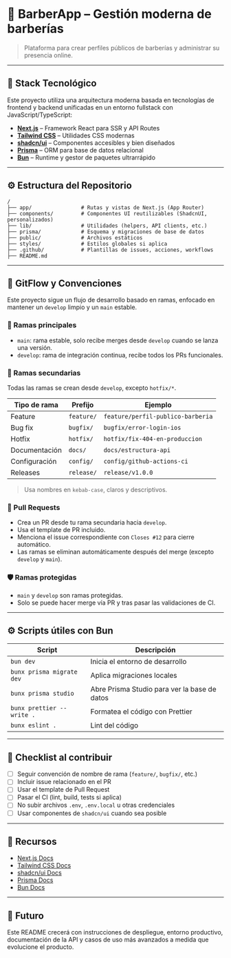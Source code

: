 # 💈 BarberApp – Gestión moderna de barberías

> Plataforma para crear perfiles públicos de barberías y administrar su presencia online.

---

## 🚀 Stack Tecnológico

Este proyecto utiliza una arquitectura moderna basada en tecnologías de frontend y backend unificadas en un entorno fullstack con JavaScript/TypeScript:

- **[Next.js](https://nextjs.org/)** – Framework React para SSR y API Routes
- **[Tailwind CSS](https://tailwindcss.com/)** – Utilidades CSS modernas
- **[shadcn/ui](https://ui.shadcn.com/)** – Componentes accesibles y bien diseñados
- **[Prisma](https://www.prisma.io/)** – ORM para base de datos relacional
- **[Bun](https://bun.sh/)** – Runtime y gestor de paquetes ultrarrápido

---

## ⚙️ Estructura del Repositorio

```
/
├── app/                # Rutas y vistas de Next.js (App Router)
├── components/         # Componentes UI reutilizables (ShadcnUI, personalizados)
├── lib/                # Utilidades (helpers, API clients, etc.)
├── prisma/             # Esquema y migraciones de base de datos
├── public/             # Archivos estáticos
├── styles/             # Estilos globales si aplica
├── .github/            # Plantillas de issues, acciones, workflows
├── README.md
```

---

## 🧬 GitFlow y Convenciones

Este proyecto sigue un flujo de desarrollo basado en ramas, enfocado en mantener un `develop` limpio y un `main` estable.

### 📌 Ramas principales

- `main`: rama estable, solo recibe merges desde `develop` cuando se lanza una versión.
- `develop`: rama de integración continua, recibe todos los PRs funcionales.

### 🌱 Ramas secundarias

Todas las ramas se crean desde `develop`, excepto `hotfix/*`.

| Tipo de rama  | Prefijo    | Ejemplo                           |
| ------------- | ---------- | --------------------------------- |
| Feature       | `feature/` | `feature/perfil-publico-barberia` |
| Bug fix       | `bugfix/`  | `bugfix/error-login-ios`          |
| Hotfix        | `hotfix/`  | `hotfix/fix-404-en-produccion`    |
| Documentación | `docs/`    | `docs/estructura-api`             |
| Configuración | `config/`  | `config/github-actions-ci`        |
| Releases      | `release/` | `release/v1.0.0`                  |

> Usa nombres en `kebab-case`, claros y descriptivos.

### 🧪 Pull Requests

- Crea un PR desde tu rama secundaria hacia `develop`.
- Usa el template de PR incluido.
- Menciona el issue correspondiente con `Closes #12` para cierre automático.
- Las ramas se eliminan automáticamente después del merge (excepto `develop` y `main`).

### 🛡️ Ramas protegidas

- `main` y `develop` son ramas protegidas.
- Solo se puede hacer merge vía PR y tras pasar las validaciones de CI.

---

## ⚙️ Scripts útiles con Bun

| Script                    | Descripción                                  |
| ------------------------- | -------------------------------------------- |
| `bun dev`                 | Inicia el entorno de desarrollo              |
| `bunx prisma migrate dev` | Aplica migraciones locales                   |
| `bunx prisma studio`      | Abre Prisma Studio para ver la base de datos |
| `bunx prettier --write .` | Formatea el código con Prettier              |
| `bunx eslint .`           | Lint del código                              |

---

## 🧹 Checklist al contribuir

- [ ] Seguir convención de nombre de rama (`feature/`, `bugfix/`, etc.)
- [ ] Incluir issue relacionado en el PR
- [ ] Usar el template de Pull Request
- [ ] Pasar el CI (lint, build, tests si aplica)
- [ ] No subir archivos `.env`, `.env.local` u otras credenciales
- [ ] Usar componentes de `shadcn/ui` cuando sea posible

---

## 📎 Recursos

- [Next.js Docs](https://nextjs.org/docs)
- [Tailwind CSS Docs](https://tailwindcss.com/docs)
- [shadcn/ui Docs](https://ui.shadcn.com/docs)
- [Prisma Docs](https://www.prisma.io/docs)
- [Bun Docs](https://bun.sh/docs)

---

## 🧠 Futuro

Este README crecerá con instrucciones de despliegue, entorno productivo, documentación de la API y casos de uso más avanzados a medida que evolucione el producto.
